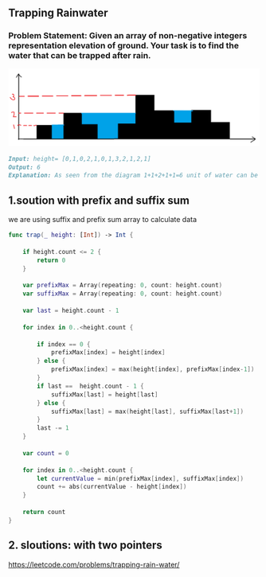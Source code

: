 ## Trapping Rainwater

### Problem Statement: Given an array of non-negative integers representation elevation of ground. Your task is to find the water that can be trapped after rain.

![Alt text](./images/image.png)

```markdown
Input: height= [0,1,0,2,1,0,1,3,2,1,2,1]
Output: 6
Explanation: As seen from the diagram 1+1+2+1+1=6 unit of water can be trapped
```

## 1.soution with prefix and suffix sum 

we are using suffix and prefix sum array to calculate data 


```swift
func trap(_ height: [Int]) -> Int {
    
    if height.count <= 2 {
        return 0
    }
    
    var prefixMax = Array(repeating: 0, count: height.count)
    var suffixMax = Array(repeating: 0, count: height.count)
    
    var last = height.count - 1

    for index in 0..<height.count {
        
        if index == 0 {
            prefixMax[index] = height[index]
        } else {
            prefixMax[index] = max(height[index], prefixMax[index-1])
        }
        if last ==  height.count - 1 {
            suffixMax[last] = height[last]
        } else {
            suffixMax[last] = max(height[last], suffixMax[last+1])
        }
        last -= 1 
    }
    
    var count = 0
    
    for index in 0..<height.count {
        let currentValue = min(prefixMax[index], suffixMax[index])
        count += abs(currentValue - height[index])
    }
    
    return count
}


```

## 2. sloutions:  with two pointers 

https://leetcode.com/problems/trapping-rain-water/